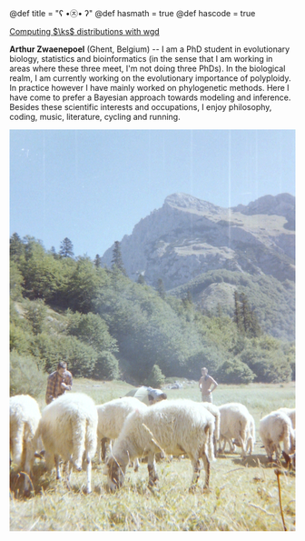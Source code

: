 @def title = "ʕ •㉨• ʔ"
@def hasmath = true
@def hascode = true

[Computing $\ks$ distributions with wgd](ksd) 

**Arthur Zwaenepoel** (Ghent, Belgium) -- I am a PhD student in evolutionary
biology, statistics and bioinformatics (in the sense that I am working in areas
where these three meet, I'm not doing three PhDs). In the biological realm, I 
am currently working on the evolutionary importance of polyploidy. In practice 
however I have mainly worked on phylogenetic methods. Here I have come to prefer 
a Bayesian approach towards modeling and inference. Besides these scientific 
interests and occupations, I enjoy philosophy, coding, music, literature, 
cycling and running.

![](assets/schapen.jpg)
